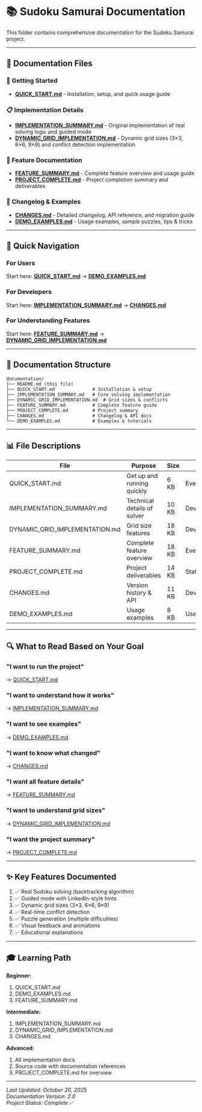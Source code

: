 # 📚 Sudoku Samurai Documentation

This folder contains comprehensive documentation for the Sudoku Samurai project.

---

## 📖 Documentation Files

### 🚀 Getting Started
- **[QUICK_START.md](QUICK_START.md)** - Installation, setup, and quick usage guide

### 📋 Implementation Details
- **[IMPLEMENTATION_SUMMARY.md](IMPLEMENTATION_SUMMARY.md)** - Original implementation of real solving logic and guided mode
- **[DYNAMIC_GRID_IMPLEMENTATION.md](DYNAMIC_GRID_IMPLEMENTATION.md)** - Dynamic grid sizes (3×3, 6×6, 9×9) and conflict detection implementation

### 🎯 Feature Documentation
- **[FEATURE_SUMMARY.md](FEATURE_SUMMARY.md)** - Complete feature overview and usage guide
- **[PROJECT_COMPLETE.md](PROJECT_COMPLETE.md)** - Project completion summary and deliverables

### 📝 Changelog & Examples
- **[CHANGES.md](CHANGES.md)** - Detailed changelog, API reference, and migration guide
- **[DEMO_EXAMPLES.md](DEMO_EXAMPLES.md)** - Usage examples, sample puzzles, tips & tricks

---

## 📑 Quick Navigation

### For Users
Start here: **[QUICK_START.md](QUICK_START.md)** → **[DEMO_EXAMPLES.md](DEMO_EXAMPLES.md)**

### For Developers
Start here: **[IMPLEMENTATION_SUMMARY.md](IMPLEMENTATION_SUMMARY.md)** → **[CHANGES.md](CHANGES.md)**

### For Understanding Features
Start here: **[FEATURE_SUMMARY.md](FEATURE_SUMMARY.md)** → **[DYNAMIC_GRID_IMPLEMENTATION.md](DYNAMIC_GRID_IMPLEMENTATION.md)**

---

## 🎯 Documentation Structure

```
documentation/
├── README.md (this file)
├── QUICK_START.md              # Installation & setup
├── IMPLEMENTATION_SUMMARY.md   # Core solving implementation
├── DYNAMIC_GRID_IMPLEMENTATION.md  # Grid sizes & conflicts
├── FEATURE_SUMMARY.md          # Complete feature guide
├── PROJECT_COMPLETE.md         # Project summary
├── CHANGES.md                  # Changelog & API docs
└── DEMO_EXAMPLES.md            # Examples & tutorials
```

---

## 📊 File Descriptions

| File | Purpose | Size | For |
|------|---------|------|-----|
| QUICK_START.md | Get up and running quickly | 6 KB | Everyone |
| IMPLEMENTATION_SUMMARY.md | Technical details of solver | 10 KB | Developers |
| DYNAMIC_GRID_IMPLEMENTATION.md | Grid size features | 18 KB | Developers |
| FEATURE_SUMMARY.md | Complete feature overview | 18 KB | Everyone |
| PROJECT_COMPLETE.md | Project deliverables | 14 KB | Stakeholders |
| CHANGES.md | Version history & API | 11 KB | Developers |
| DEMO_EXAMPLES.md | Usage examples | 8 KB | Users |

---

## 🔍 What to Read Based on Your Goal

### "I want to run the project"
→ [QUICK_START.md](QUICK_START.md)

### "I want to understand how it works"
→ [IMPLEMENTATION_SUMMARY.md](IMPLEMENTATION_SUMMARY.md)

### "I want to see examples"
→ [DEMO_EXAMPLES.md](DEMO_EXAMPLES.md)

### "I want to know what changed"
→ [CHANGES.md](CHANGES.md)

### "I want all feature details"
→ [FEATURE_SUMMARY.md](FEATURE_SUMMARY.md)

### "I want to understand grid sizes"
→ [DYNAMIC_GRID_IMPLEMENTATION.md](DYNAMIC_GRID_IMPLEMENTATION.md)

### "I want the project summary"
→ [PROJECT_COMPLETE.md](PROJECT_COMPLETE.md)

---

## ✨ Key Features Documented

1. ✅ Real Sudoku solving (backtracking algorithm)
2. ✅ Guided mode with LinkedIn-style hints
3. ✅ Dynamic grid sizes (3×3, 6×6, 9×9)
4. ✅ Real-time conflict detection
5. ✅ Puzzle generation (multiple difficulties)
6. ✅ Visual feedback and animations
7. ✅ Educational explanations

---

## 🎓 Learning Path

**Beginner:**
1. QUICK_START.md
2. DEMO_EXAMPLES.md
3. FEATURE_SUMMARY.md

**Intermediate:**
1. IMPLEMENTATION_SUMMARY.md
2. DYNAMIC_GRID_IMPLEMENTATION.md
3. CHANGES.md

**Advanced:**
1. All implementation docs
2. Source code with documentation references
3. PROJECT_COMPLETE.md for overview

---

*Last Updated: October 20, 2025*  
*Documentation Version: 2.0*  
*Project Status: Complete* ✅

